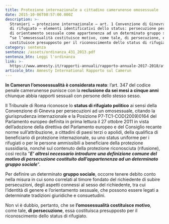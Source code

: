```yaml
---
title: Protezione internazionale a cittadino camerunense omosessuale
date: 2015-10-06T08:57:00.000Z
description: >-
  Stranieri – protezione internazionale – art. 1 Convenzione di Ginevra: status
  di rifugiato – elementi identificativi dello status: persecuzione per motivi
  di orientamento sessuale come appartenenza ad un determinato gruppo sociale –
  “se l’omosessualità costituisce motivo, come tale, di persecuzione, essa
  costituisce presupposto per il riconoscimento dello status di rifugiato”
category: sentenza
sentenza: /assets/ordinanza_431_2013.pdf
sentenza_btn: Leggi l'ordinanza
link: >-
  https://www.amnesty.it/rapporti-annuali/rapporto-annuale-2017-2018/africa/camerun/
articolo_btn: Amnesty International Rapporto sul Camerun
---
```

**In Camerun l’omosessualità è considerata reato**: l’art. 347 del codice penale camerunense punisce con la **reclusione da sei mesi a cinque anni** chiunque abbia rapporti sessuali con persone dello stesso sesso.

Il Tribunale di Roma riconosce lo **status di rifugiato politico** ai sensi della Convenzione di Ginevra per persecuzioni ad un omosessuale, citando la giurisprudenza internazionale e la Posizione P7-TC1-COD(2009)0164 del Parlamento europeo definita in prima lettura il 27 ottobre 2011 in vista dell’adozione della direttiva del Parlamento europeo e del Consiglio recante norme sull’attribuzione, a cittadini di paesi terzi o apolidi, della qualifica di beneficiario di protezione internazionale, su uno status uniforme per i rifugiati o per le persone ammissibili a beneficiare della protezione sussidiaria, nonché sul contenuto della protezione riconosciuta (rifusione), così recita "**_E’ altresi necessario introdurre una definizione comune del motivo di persecuzione costituito dall’appartenenza ad un determinato gruppo sociale_**".

Per definire un determinato **gruppo sociale**, occorre tenere debito conto nella misura in cui sono correlati al timore fondato del richiedente di subire persecuzioni, degli aspetti connessi al sesso del richiedente, tra cui l’identità di genere e l’orientamento sessuale, che possono essere legati a determinate tradizioni giuridiche e consuetudini. 

Non vi è dubbio, pertanto, che se **l’omosessualità costituisce motivo**, come tale, **di persecuzione**, essa costituisca presupposto per il riconoscimento dello status di rifugiato.
